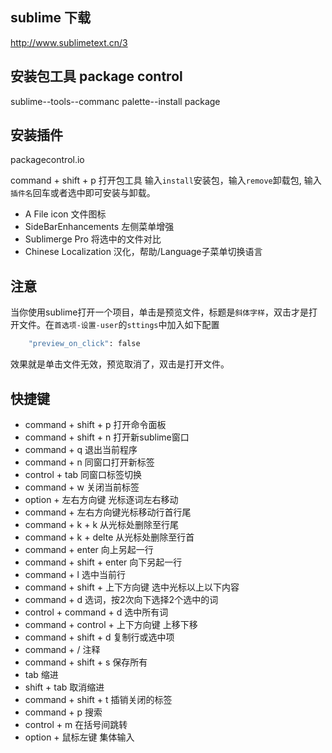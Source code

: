 

## sublime 下载
http://www.sublimetext.cn/3


## 安装包工具 package control
sublime--tools--commanc palette--install package


## 安装插件
packagecontrol.io

command + shift + p 打开包工具
输入`install`安装包，输入`remove`卸载包,
输入`插件名`回车或者选中即可安装与卸载。


- A File icon 文件图标
- SideBarEnhancements 左侧菜单增强
- Sublimerge Pro 将选中的文件对比
- Chinese Localization 汉化，帮助/Language子菜单切换语言

## 注意
当你使用sublime打开一个项目，单击是预览文件，标题是`斜体字样`，双击才是打开文件。在`首选项-设置-user`的`sttings`中加入如下配置
```bash
	"preview_on_click": false
```
效果就是单击文件无效，预览取消了，双击是打开文件。

## 快捷键

- command + shift + p 打开命令面板
- command + shift + n 打开新sublime窗口
- command + q         退出当前程序
- command + n         同窗口打开新标签
- control + tab       同窗口标签切换
- command + w         关闭当前标签
- option + 左右方向键 光标逐词左右移动
- command + 左右方向键光标移动行首行尾
- command + k + k    从光标处删除至行尾
- command + k + delte 从光标处删除至行首
- command + enter     向上另起一行
- command + shift + enter 向下另起一行
- command + l           选中当前行
- command + shift + 上下方向键 选中光标以上以下内容
- command + d           选词，按2次向下选择2个选中的词
- control + command + d  选中所有词
- command + control + 上下方向键  上移下移
- command + shift + d 复制行或选中项
- command + /         注释
- command + shift + s 保存所有
- tab   缩进
- shift + tab  取消缩进
- command + shift + t 插销关闭的标签
- command + p 搜索
- control + m 在括号间跳转
- option + 鼠标左键 集体输入